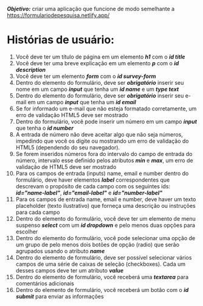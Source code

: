 ***Objetivo:*** criar uma aplicação que funcione de modo semelhante a https://formulariodepesquisa.netlify.app/
# Histórias de usuário:

1. Você deve ter um título de página em um elemento ***h1*** com o ***id title***
2. Você deve ter uma breve explicação em um elemento ***p*** com o ***id description***
3. Você deve ter um elemento ***form*** com o ***id survey-form***
4. Dentro do elemento do formulário, deve ser ***obrigatório*** inserir seu nome em um campo ***input*** que tenha um ***id name*** e um ***type text***
5. Dentro do elemento do formulário, deve ser ***obrigatório*** inserir seu e-mail em um campo ***input*** que tenha um ***id email***
6. Se for informado um e-mail que não esteja formatado corretamente, um erro de validação HTML5 deve ser mostrado
7. Dentro do formulário, você pode inserir um número em um campo ***input*** que tenha o ***id number***
8. A entrada de número não deve aceitar algo que não seja números, impedindo que você os digite ou mostrando um erro de validação do HTML5 (dependendo do seu navegador).
9. Se forem inseridos números fora do intervalo do campo de entrada do número, intervalo esse definido pelos atributos ***min*** e ***max***, um erro de validação de HTML5 deve ser mostrado
10. Para os campos de entrada (inputs) name, email e number dentro do formulário, deve haver elementos ***label*** correspondentes que descrevam o propósito de cada campo com os seguintes ids: ***id="name-label"***, ***id="email-label"*** e ***id="number-label"***
11. Para os campos de entrada name, email e number, deve haver um texto placeholder (texto ilustrativo) que forneça uma descrição ou instruções para cada campo
12. Dentro do elemento do formulário, você deve ter um elemento de menu suspenso ***select*** com um ***id dropdown*** e pelo menos duas opções para escolher
13. Dentro do elemento do formulário, você pode selecionar uma opção de um grupo de pelo menos dois botões de opção (radio) que serão agrupados usando o atributo ***name***
14. Dentro do elemento de formulário, deve ser possível selecionar vários campos de uma série de caixas de seleção (checkboxes). Cada um desses campos deve ter um atributo ***value***
15. Dentro do elemento de formulário, você receberá uma ***textarea*** para comentários adicionais
16. Dentro do elemento de formulário, você receberá um botão com o ***id submit*** para enviar as informações
